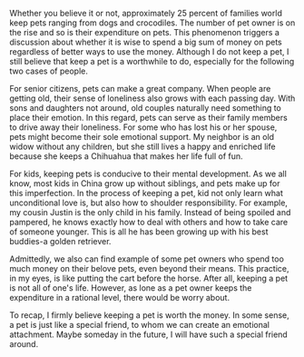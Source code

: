 Whether you believe it or not, approximately 25 percent of families world keep pets ranging from dogs and crocodiles. The number of pet owner is on the rise and so is their expenditure on pets. This phenomenon triggers a discussion about whether it is wise to spend a big sum of money on pets regardless of better ways to use the money. Although I do not keep a pet, I still believe that keep a pet is a worthwhile to do, especially for the following two cases of people.

For senior citizens,  pets can make a great company. When people are getting old, their sense of loneliness also grows with each passing day. With sons and daughters not around, old couples  naturally need something to place their emotion. In this regard, pets can serve as their family members to drive away their loneliness. For some who has lost his or her spouse, pets might become their sole emotional support. My neighbor is an old widow without any children, but she still lives a happy and enriched life because she keeps a Chihuahua that makes her life full of fun.

For kids, keeping pets is conducive to their mental development. As we all know, most kids in China grow up without siblings, and pets make up for this imperfection. In the process of keeping a pet, kid not only learn what unconditional love is, but also how to shoulder responsibility. For example, my cousin Justin is the only child in his family. Instead of being spoiled and pampered, he knows exactly how to deal with others and how to take care of someone younger. This is all he has been growing up with his best buddies-a golden retriever.

Admittedly, we also can find example of some pet owners who spend too much money on their belove pets, even beyond their means. This practice, in my eyes, is like putting the cart before the horse. After all, keeping a pet is not all of one's life. However, as lone as a pet owner keeps the expenditure in a rational level, there would be worry about.

To recap, I firmly believe keeping a pet is worth the money. In some sense, a pet is just like a special friend, to whom we can create an emotional attachment. Maybe someday in the future, I will have such a special friend around.